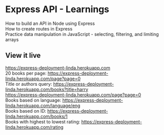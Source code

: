 # Express API - Learnings

How to build an API in Node using Express  
How to create routes in Express    
Practice data manipulation in JavaScript - selecting, filtering, and limiting arrays  
  
## View it live

https://express-deployment-linda.herokuapp.com  
20 books per page: https://express-deployment-linda.herokuapp.com/page?page=0   
Title or authors query: https://express-deployment-linda.herokuapp.com/books?title=harry  
https://express-deployment-linda.herokuapp.com/page?page=0  
Books based on language: https://express-deployment-linda.herokuapp.com/language/eng  
Books based on ID: https://express-deployment-linda.herokuapp.com/books/1   
Books with highest to lowest rating: https://express-deployment-linda.herokuapp.com/rating  